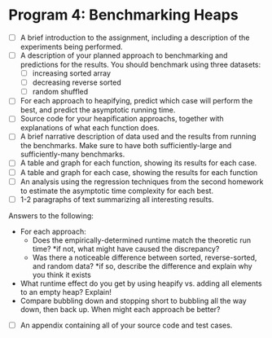 # Program 4: Benchmarking Heaps

- [ ] A brief introduction to the assignment, including a description of the experiments being performed.
- [ ] A description of your planned approach to benchmarking and predictions for the results. You should benchmark using three datasets:
  - [ ] increasing sorted array
  - [ ] decreasing reverse sorted
  - [ ] random shuffled
- [ ] For each approach to heapifying, predict which case will perform the best, and predict the asymptotic running time.
- [ ] Source code for your heapification approachs, together with explanations of what each function does.
- [ ] A brief narrative description of data used and the results from running the benchmarks. Make sure to have both sufficiently-large and sufficiently-many benchmarks.
- [ ] A table and graph for each function, showing its results for each case.
- [ ] A table and graph for each case, showing the results for each function
- [ ] An analysis using the regression techniques from the second homework to estimate the asymptotic time complexity for each best.
- [ ] 1-2 paragraphs of text summarizing all interesting results.

Answers to the following:
* For each approach:
  - Does the empirically-determined runtime match the theoretic run time? *if not, what might have caused the discrepancy?
  - Was there a noticeable difference between sorted, reverse-sorted, and random data? *if so, describe the difference and explain why you think it exists
* What runtime effect do you get by using heapify vs. adding all elements to an empty heap? Explain!
* Compare bubbling down and stopping short to bubbling all the way down, then back up. When might each approach be better?
- [ ] An appendix containing all of your source code and test cases.
